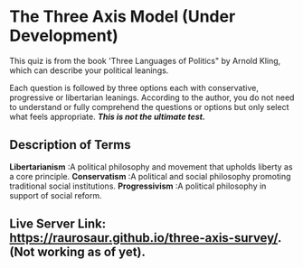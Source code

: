 # The Three Axis Model (Under Development)
This quiz is from the book 'Three Languages of Politics" by Arnold Kling, which can describe your political leanings.

Each question is followed by three options each with conservative, progressive or libertarian leanings. According to the author, you do not need to understand or fully comprehend the questions or options but only select what feels appropriate. 
***This is not the ultimate test.***

## Description of Terms
**Libertarianism**
:A political philosophy and movement that upholds liberty as a core principle. 
**Conservatism**
:A political and social philosophy promoting traditional social institutions.
**Progressivism**
:A political philosophy in support of social reform.

## Live Server Link: https://raurosaur.github.io/three-axis-survey/. (Not working as of yet).